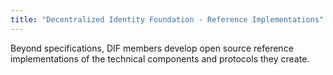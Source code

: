 ```yaml
---
title: "Decentralized Identity Foundation - Reference Implementations"
---
```


Beyond specifications, DIF members develop open source reference implementations of the technical components and protocols they create.


